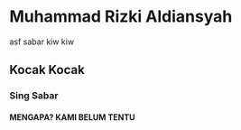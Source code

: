 # Muhammad Rizki Aldiansyah

asf
sabar
kiw kiw

## Kocak Kocak

### Sing Sabar

#### MENGAPA? KAMI BELUM TENTU

